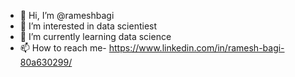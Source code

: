 - 👋 Hi, I’m @rameshbagi
- 👀 I’m interested in data scientiest
- 🌱 I’m currently learning  data science  
- 📫 How to reach me- https://www.linkedin.com/in/ramesh-bagi-80a630299/

<!---
rameshbagi/rameshbagi is a ✨ special ✨ repository because its `README.md` (this file) appears on your GitHub profile.
You can click the Preview link to take a look at your changes.
--->
